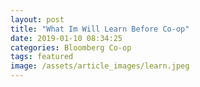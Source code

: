 ```yaml
---
layout: post
title: "What Im Will Learn Before Co-op"
date: 2019-01-10 08:34:25
categories: Bloomberg Co-op
tags: featured
image: /assets/article_images/learn.jpeg
---
```

